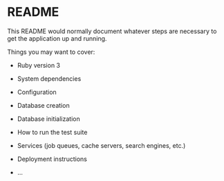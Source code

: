 # README

This README would normally document whatever steps are necessary to get the
application up and running.

Things you may want to cover:

* Ruby version 3

* System dependencies

* Configuration

* Database creation

* Database initialization

* How to run the test suite

* Services (job queues, cache servers, search engines, etc.)

* Deployment instructions

* ...
